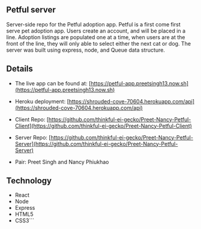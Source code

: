 

## Petful server


Server-side repo for the Petful adoption app. Petful is a first come first serve pet adoption app. Users create an account, and will be placed in a line. Adoption listings are populated one at a time, when users are at the front of the line, they will only able to select either the next cat or dog. The server  was built using express, node, and Queue data structure.

## Details

* The live app can be found at: [https://petful-app.preetsingh13.now.sh](https://petful-app.preetsingh13.now.sh)

* Heroku deployment: [https://shrouded-cove-70604.herokuapp.com/api](https://shrouded-cove-70604.herokuapp.com/api)

* Client Repo: [https://github.com/thinkful-ei-gecko/Preet-Nancy-Petful-Client](https://github.com/thinkful-ei-gecko/Preet-Nancy-Petful-Client)

* Server Repo: [https://github.com/thinkful-ei-gecko/Preet-Nancy-Petful-Server](https://github.com/thinkful-ei-gecko/Preet-Nancy-Petful-Server)

* Pair: Preet Singh and Nancy Phiukhao

## Technology

* React
* Node
* Express
* HTML5
* CSS3```
